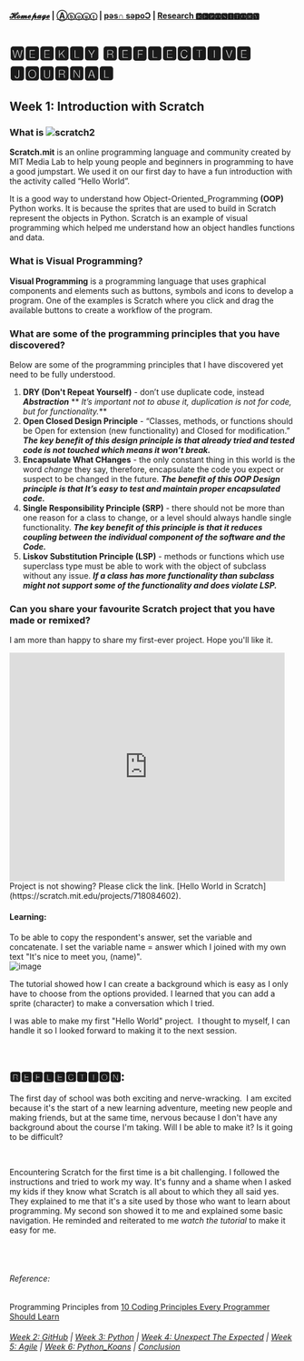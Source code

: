 #### [𝓗𝓸𝓶𝓮𝓹𝓪𝓰𝓮](https://PythITjolly.github.io/)   |  [Ⓐⓑⓞⓤⓣ](https://PythITjolly.github.io/about) | [pǝs∩ sǝpoƆ](https://PythITjolly.github.io/Codes) | [Research 🆁🅴🅿🅾🆂🅸🆃🅾🆁🆈](https://PythITjolly.github.io/journals)

# 🆆🅴🅴🅺🅻🆈 🆁🅴🅵🅻🅴🅲🆃🅸🆅🅴 🅹🅾🆄🆁🅽🅰🅻

## Week 1: **Introduction with Scratch**
### What is ![scratch2](https://user-images.githubusercontent.com/110364984/183288625-2ac3bef0-b260-4179-b07d-f7016ae0540a.jpg)

**Scratch.mit** is an online programming language and community created by MIT Media Lab to help young people and beginners in programming to have a good jumpstart. We used it on our first day to have a fun introduction with the activity called “Hello World”.

It is a good way to understand how Object-Oriented_Programming **(OOP)** Python works. It is because the sprites that are used to build in Scratch represent the objects in Python. Scratch is an example of visual programming which helped me understand how an object handles functions and data.

### What is Visual Programming?
**Visual Programming** is a programming language that uses graphical components and elements such as buttons, symbols and icons to develop a program. One of the examples is Scratch where you click and drag the available buttons to create a workflow of the program.

### What are some of the programming principles that you have discovered?
Below are some of the programming principles that I have discovered yet need to be fully understood.
1. **DRY (Don't Repeat Yourself)** -  don’t use duplicate code, instead **_Abstraction_**
     ** _It’s important not to abuse it, duplication is not for code, but for functionality._**
2. **Open Closed Design Principle** - “Classes, methods, or functions should be Open for extension (new functionality) and Closed for modification.”
      **_The key benefit of this design principle is that already tried and tested code is not touched which means it won’t break._**
3. **Encapsulate What CHanges** - the only constant thing in this world is the word _change_ they say, therefore, encapsulate the code you expect or suspect to be changed in the future. **_The benefit of this OOP Design principle is that It’s easy to test and maintain proper encapsulated code._**
4. **Single Responsibility Principle (SRP)** - there should not be more than one reason for a class to change, or a level should always handle single functionality.
     **_The key benefit of this principle is that it reduces coupling between the individual component of the software and the Code._**
5. **Liskov Substitution Principle (LSP)** - methods or functions which use superclass type must be able to work with the object of subclass without any issue.
      **_If a class has more functionality than subclass might not support some of the functionality and does violate LSP._**
      
### Can you share your favourite Scratch project that you have made or remixed?
I am more than happy to share my first-ever project. Hope you'll like it.
<br>
<iframe src="https://scratch.mit.edu/projects/718084602/embed" allowtransparency="true" width="485" height="402" frameborder="0" scrolling="no" allowfullscreen></iframe>
<br>
Project is not showing? Please click the link. [Hello World in Scratch](https://scratch.mit.edu/projects/718084602).

<br>

#### Learning:

To be able to copy the respondent's answer, set the variable and concatenate. I set the variable name = answer which I joined with my own text "It's nice to meet you, (name)".  
![image](https://user-images.githubusercontent.com/110364984/187790306-142e37de-f697-45ab-8b48-ae127a719a61.png)

The tutorial showed how I can create a background which is easy as I only have to choose from the options provided.  I learned that you can add a sprite (character) to make a conversation which I tried. 

I was able to make my first "Hello World" project.  I thought to myself, I can handle it so I looked forward to making it to the next session.

<br>

## 🆁🅴🅵🅻🅴🅲🆃🅸🅾🅽:

The first day of school was both exciting and nerve-wracking.  I am excited because it's the start of a new learning adventure, meeting new people and making friends, but at the same time, nervous because I don't have any background about the course I'm taking. Will I be able to make it? Is it going to be difficult?

<br>

Encountering Scratch for the first time is a bit challenging. I followed the instructions and tried to work my way. It's funny and a shame when I asked my kids if they know what Scratch is all about to which they all said yes.  They explained to me that it's a site used by those who want to learn about programming. My second son showed it to me and explained some basic navigation. He reminded and reiterated to me _watch the tutorial_ to make it easy for me.


<br>

<br>

###### Reference:
Programming Principles from [10 Coding Principles Every Programmer Should Learn](https://dzone.com/articles/10-coding-principles-every-programmer-should-learn)


###### [Week 2: GitHub](PythITjolly.github.io/Week2)   | [Week 3: Python](https://PythITjolly.github.io/Week3)   | [Week 4: Unexpect The Expected](https://PythITjolly.github.io/Week4)   |  [Week 5: Agile](https://PythITjolly.github.io/Week5)   |  [Week 6: Python_Koans](https:/PythITjolly.github.io/Week6)    |   [Conclusion](https://PythITjolly.github.io/Conclusion)
